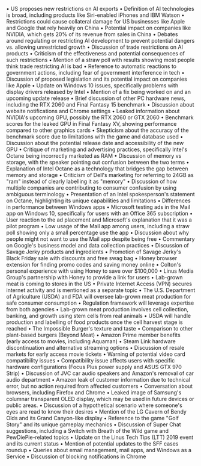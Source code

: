 • US proposes new restrictions on AI exports
• Definition of AI technologies is broad, including products like Siri-enabled iPhones and IBM Watson
• Restrictions could cause collateral damage for US businesses like Apple and Google that rely heavily on China
• Potential impact on companies like NVIDIA, which gets 20% of its revenue from sales in China
• Debates around regulating or restricting AI development to prevent potential dangers vs. allowing unrestricted growth
• Discussion of trade restrictions on AI products
• Criticism of the effectiveness and potential consequences of such restrictions
• Mention of a straw poll with results showing most people think trade restricting AI is bad
• Reference to automatic reactions to government actions, including fear of government interference in tech
• Discussion of proposed legislation and its potential impact on companies like Apple
• Update on Windows 10 issues, specifically problems with display drivers released by Intel
• Mention of a fix being worked on and an upcoming update release
• Brief discussion of other PC hardware news, including the RTX 2060 and Final Fantasy 15 benchmark
• Discussion about website notifications and Chrome settings
• Leaked information about NVIDIA's upcoming GPU, possibly the RTX 2060 or GTX 2060
• Benchmark scores for the leaked GPU in Final Fantasy XV, showing performance compared to other graphics cards
• Skepticism about the accuracy of the benchmark score due to limitations with the game and database used
• Discussion about the potential release date and accessibility of the new GPU
• Critique of marketing and advertising practices, specifically Intel's Octane being incorrectly marketed as RAM
• Discussion of memory vs storage, with the speaker pointing out confusion between the two terms
• Explanation of Intel Octane as a technology that bridges the gap between memory and storage
• Criticism of Dell's marketing for referring to 24GB as "ram" instead of clearly labelling it as "memory"
• Discussion of how multiple companies are contributing to consumer confusion by using ambiguous terminology
• Presentation of an Intel spokesperson's statement on Octane, highlighting its unique capabilities and limitations
• Differences in performance between Windows apps
• Microsoft testing ads in the Mail app on Windows 10, specifically for users with an Office 365 subscription
• User reaction to the ad placement and Microsoft's explanation that it was a pilot program
• Low usage of the Mail app among users, including a straw poll showing only a small percentage use the app
• Discussion about why people might not want to use the Mail app despite being free
• Commentary on Google's business model and data collection practices
• Discussion of Savage Jerky products and ingredients
• Promotion of Savage Jerky's Black Friday sale with discounts and free swag bag
• Honey browser extension for finding promo codes and saving money online
• Colton's personal experience with using Honey to save over $100,000
• Linus Media Group's partnership with Honey to provide a link for users
• Lab-grown meat is coming to stores in the US
• Private Internet Access (VPN) secures internet activity and is mentioned as a separate topic
• The U.S. Department of Agriculture (USDA) and FDA will oversee lab-grown meat production for safe consumer consumption
• Regulation framework will leverage expertise from both agencies
• Lab-grown meat production involves cell collection, banking, and growth using stem cells from real animals
• USDA will handle production and labelling of food products once the cell harvest stage is reached
• The Impossible Burger's texture and taste
• Comparison to other plant-based burgers (Beyond Meat)
• Amazon Prime member benefits (early access to movies, including Aquaman)
• Steam Link hardware discontinuation and alternative streaming options
• Discussion of resale markets for early access movie tickets
• Warning of potential video card compatibility issues
• Compatibility issue affects users with specific hardware configurations (Focus Plus power supply and ASUS GTX 970 Strip)
• Discussion of JVC car audio speakers and Amazon's removal of car audio department
• Amazon leak of customer information due to technical error, but no action required from affected customers
• Conversation about browsers, including Firefox and Chrome
• Leaked image of Samsung's columnar transparent OLED display, which may be used in future devices or public areas.
• Discussion of a hypothetical scenario where someone's eyes are read to know their desires
• Mention of the LG Cavern of Bendy Olds and its Grand Canyon-like display
• Reference to the game "Golf Story" and its unique gameplay mechanics
• Discussion of Super Chat suggestions, including a Switch with Breath of the Wild game and PewDiePie-related topics
• Update on the Linus Tech Tips (LTT) 2019 event and its current status
• Mention of potential updates to the SFF cases roundup
• Queries about email management, mail apps, and Windows as a Service
• Discussion of blocking notifications in Chrome